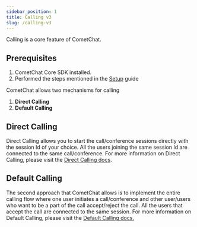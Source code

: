 ```yaml
---
sidebar_position: 1
title: Calling v3
slug: /calling-v3
---
```


Calling is a core feature of CometChat.

## Prerequisites

1. CometChat Core SDK installed.
2. Performed the steps mentioned in the [Setup](./setup) guide

CometChat allows two mechanisms for calling

1. **Direct Calling**
2. **Default Calling**

## Direct Calling

Direct Calling allows you to start the call/conference sessions directly with the session Id of your choice. All the users joining the same session Id are connected to the same call/conference.
For more information on Direct Calling, please visit the [Direct Calling docs](./direct-calling-v3).

## Default Calling

The second approach that CometChat allows is to implement the entire calling flow where one user initiates a call/conference and other user/users who want to be a part of the call accept/reject the call. All the users that accept the call are connected to the same session.
For more information on Default Calling, please visit the [Default Calling docs.](./default-calling-v3)